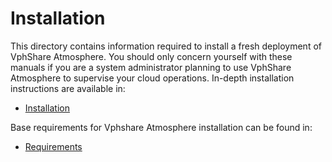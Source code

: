 # Installation

This directory contains information required to install a fresh deployment of VphShare Atmosphere. You should only concern yourself with these manuals if you are a system administrator planning to use VphShare Atmosphere to supervise your cloud operations. In-depth installation instructions are available in:

- [Installation](installation.md)

Base requirements for Vphshare Atmosphere installation can be found in:

- [Requirements](requirements.md)